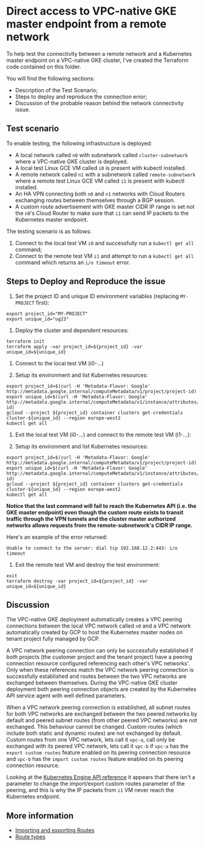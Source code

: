 # Direct access to VPC-native GKE master endpoint from a remote network

To help test the connectivity between a remote network and a Kubernetes master endpoint on a VPC-native GKE cluster,
I've created the Terraform code contained on this folder.

You will find the following sections:
- Description of the Test Scenario;
- Steps to deploy and reproduce the connection error;
- Discussion of the probable reason behind the network connectivity issue.

## Test scenario

To enable testing, the following infrastructure is deployed:

- A local network called `n0` with subnetwork called `cluster-subnetwork` where a VPC-native GKE cluster is deployed.
- A local test Linux GCE VM called `i0` is present with kubectl installed.
- A remote network called `n1` with a subnetwork called `remote-subnetwork` where a remote test Linux GCE VM called `i1`
is present with kubectl installed.
- An HA VPN connecting both `n0` and `n1` networks with Cloud Routers exchanging routes between themselves through a BGP
session.
- A custom route advertisement with GKE master CIDR IP range is set not the `n0`'s Cloud Router to make sure that `i1`
can send IP packets to the Kubernetes master endpoint.

The testing scenario is as follows:
1. Connect to the local test VM `i0` and successfully run a `kubectl get all` command;
2. Connect to the remote test VM `i1` and attempt to run a `kubectl get all` command which returns an `i/o timeout`
error.

## Steps to Deploy and Reproduce the issue

1. Set the project ID and unique ID environment variables (replacing `MY-PROJECT` first):
```shell script
export project_id="MY-PROJECT"
export unique_id="ug23"
```

1. Deploy the cluster and dependent resources:
```shell script
terraform init
terraform apply -var project_id=${project_id} -var unique_id=${unique_id}
```

1. Connect to the local test VM (i0-...)

1. Setup its environment and list Kubernetes resources:
```shell script
export project_id=$(curl -H 'Metadata-Flavor: Google' http://metadata.google.internal/computeMetadata/v1/project/project-id)
export unique_id=$(curl -H 'Metadata-Flavor: Google' http://metadata.google.internal/computeMetadata/v1/instance/attributes/unique-id)
gcloud --project ${project_id} container clusters get-credentials cluster-${unique_id} --region europe-west2
kubectl get all
```

1. Exit the local test VM (i0-...) and connect to the remote test VM (i1-...):

1. Setup its environment and list Kubernetes resources:
```shell script
export project_id=$(curl -H 'Metadata-Flavor: Google' http://metadata.google.internal/computeMetadata/v1/project/project-id)
export unique_id=$(curl -H 'Metadata-Flavor: Google' http://metadata.google.internal/computeMetadata/v1/instance/attributes/unique-id)
gcloud --project ${project_id} container clusters get-credentials cluster-${unique_id} --region europe-west2
kubectl get all
```

**Notice that the last command will fail to reach the Kubernetes API (i.e. the GKE master endpoint) even though the
custom route exists to transit traffic through the VPN tunnels and the cluster master authorized networks allows
requests from the remote-subnetwork's CIDR IP range.**

Here's an example of the error returned:
```
Unable to connect to the server: dial tcp 192.168.12.2:443: i/o timeout
```

1. Exit the remote test VM and destroy the test environment:
```shell script
exit
terraform destroy -var project_id=${project_id} -var unique_id=${unique_id}
```

## Discussion

The VPC-native GKE deployment automatically creates a VPC peering connections between the local VPC network called `n0`
and a VPC network automatically created by GCP to host the Kubernetes master nodes on tenant project fully managed by
GCP.

A VPC network peering connection can only be successfully established if both projects (the customer project and
the tenant project) have a peering connection resource configured referencing each other's VPC networks'. Only when
these references match the VPC network peering connection is successfully established and routes between the two VPC
networks are exchanged between themselves. During the VPC-native GKE cluster deployment both peering connection objects
are created by the Kubernetes API service agent with well defined parameters.
 
When a VPC network peering connection is established, all subnet routes for both VPC networks are exchanged between the
two peered networks by default and peered subnet routes (from other peered VPC networks) are not exchanged. This
behaviour cannot be changed. Custom routes (which include both static and dynamic routes) are not exchanged by default.
Custom routes from one VPC network, lets call it `vpc-a`, call only be exchanged with its peered VPC network, lets call
it `vpc-b` if `vpc-a` has the `export custom routes` feature enabled on its peering connection resource and `vpc-b` has
the `import custom routes` feature enabled on its peering connection resource.
 
Looking at the [Kubernetes Engine API reference](https://cloud.google.com/kubernetes-engine/docs/reference/rest/v1/projects.locations.clusters#Cluster) 
it appears that there isn't a parameter to change the import/export custom routes parameter of the peering, and this is
why the IP packets from `i1` VM never reach the Kubernetes endpoint.

## More information

* [Importing and exporting Routes](https://cloud.google.com/vpc/docs/vpc-peering#importing-exporting-routes)
* [Route types](https://cloud.google.com/vpc/docs/routes#types_of_routes)
